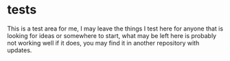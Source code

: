 # tests
This is a test area for me, I may leave the things I test here for anyone that is looking for ideas or somewhere to start, what may be left here is probably not working well if it does, you may find it in another repository with updates.

